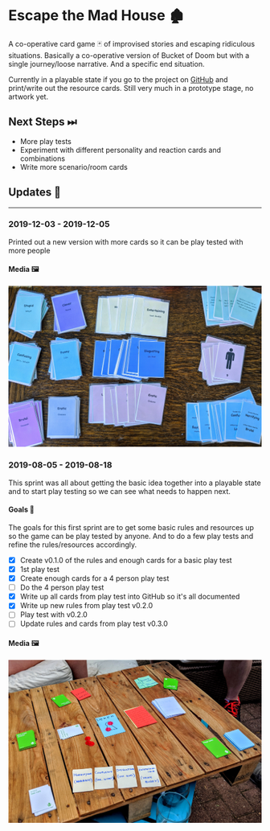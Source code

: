 # Escape the Mad House 🏚

A co-operative card game 🃏 of improvised stories and escaping ridiculous situations. Basically a
co-operative version of Bucket of Doom but with a single journey/loose narrative. And a specific end
situation.

Currently in a playable state if you go to the project on
[GitHub](https://github.com/cajacko/escape-the-mad-house) and print/write out the resource cards.
Still very much in a prototype stage, no artwork yet.

## Next Steps ⏭

- More play tests
- Experiment with different personality and reaction cards and combinations
- Write more scenario/room cards

## Updates 🔼

---

### 2019-12-03 - 2019-12-05

Printed out a new version with more cards so it can be play tested with more people

#### Media 🖼

![Escape the Mad House v4](../assets/escape-the-madhouse-v4.jpg)

### 2019-08-05 - 2019-08-18

This sprint was all about getting the basic idea together into a playable state and to start
play testing so we can see what needs to happen next.

#### Goals 🥅

The goals for this first sprint are to get some basic rules and resources up so the game can be play
tested by anyone. And to do a few play tests and refine the rules/resources accordingly.

- [x] Create v0.1.0 of the rules and enough cards for a basic play test
- [x] 1st play test
- [x] Create enough cards for a 4 person play test
- [ ] Do the 4 person play test
- [x] Write up all cards from play test into GitHub so it's all documented
- [x] Write up new rules from play test v0.2.0
- [ ] Play test with v0.2.0
- [ ] Update rules and cards from play test v0.3.0

#### Media 🖼

![Escape the Mad House v3](../assets/escape-the-madhouse-v3.jpg)
